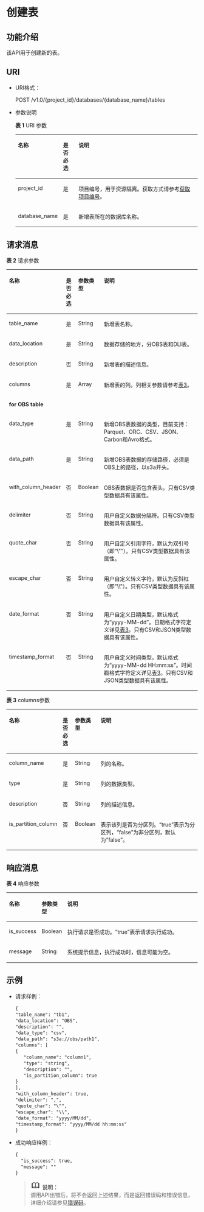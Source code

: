 # 创建表<a name="dli_02_0034"></a>

## 功能介绍<a name="sea3430ef1bf04eca94081b5ac8eaf9e0"></a>

该API用于创建新的表。

## URI<a name="s8a8a0607d0f64fef8c4e1772fbd12d47"></a>

-   URI格式：

    POST /v1.0/\{project\_id\}/databases/\{database\_name\}/tables

-   参数说明

    **表 1**  URI 参数

    <a name="zh-cn_topic_0069077904_table5958585"></a>
    <table><thead align="left"><tr id="zh-cn_topic_0069077904_row4410301"><th class="cellrowborder" valign="top" width="14.000000000000002%" id="mcps1.2.4.1.1"><p id="aaf1abcbc3ede4c7b9be494924a4cae5d"><a name="aaf1abcbc3ede4c7b9be494924a4cae5d"></a><a name="aaf1abcbc3ede4c7b9be494924a4cae5d"></a>名称</p>
    </th>
    <th class="cellrowborder" valign="top" width="9%" id="mcps1.2.4.1.2"><p id="a973b60dcc55b40f0b350c8c7c0a06a35"><a name="a973b60dcc55b40f0b350c8c7c0a06a35"></a><a name="a973b60dcc55b40f0b350c8c7c0a06a35"></a>是否必选</p>
    </th>
    <th class="cellrowborder" valign="top" width="77%" id="mcps1.2.4.1.3"><p id="zh-cn_topic_0069077904_p165489262167"><a name="zh-cn_topic_0069077904_p165489262167"></a><a name="zh-cn_topic_0069077904_p165489262167"></a>说明</p>
    </th>
    </tr>
    </thead>
    <tbody><tr id="row512855414118"><td class="cellrowborder" valign="top" width="14.000000000000002%" headers="mcps1.2.4.1.1 "><p id="zh-cn_topic_0069077803_p43412436"><a name="zh-cn_topic_0069077803_p43412436"></a><a name="zh-cn_topic_0069077803_p43412436"></a>project_id</p>
    </td>
    <td class="cellrowborder" valign="top" width="9%" headers="mcps1.2.4.1.2 "><p id="zh-cn_topic_0069077803_p26746391"><a name="zh-cn_topic_0069077803_p26746391"></a><a name="zh-cn_topic_0069077803_p26746391"></a>是</p>
    </td>
    <td class="cellrowborder" valign="top" width="77%" headers="mcps1.2.4.1.3 "><p id="zh-cn_topic_0069077803_p18974100"><a name="zh-cn_topic_0069077803_p18974100"></a><a name="zh-cn_topic_0069077803_p18974100"></a>项目编号，用于资源隔离。获取方式请参考<a href="获取项目编号.md">获取项目编号</a>。</p>
    </td>
    </tr>
    <tr id="zh-cn_topic_0069077904_row41144912"><td class="cellrowborder" valign="top" width="14.000000000000002%" headers="mcps1.2.4.1.1 "><p id="zh-cn_topic_0069077904_p44403613"><a name="zh-cn_topic_0069077904_p44403613"></a><a name="zh-cn_topic_0069077904_p44403613"></a>database_name</p>
    </td>
    <td class="cellrowborder" valign="top" width="9%" headers="mcps1.2.4.1.2 "><p id="zh-cn_topic_0069077904_p39922890"><a name="zh-cn_topic_0069077904_p39922890"></a><a name="zh-cn_topic_0069077904_p39922890"></a>是</p>
    </td>
    <td class="cellrowborder" valign="top" width="77%" headers="mcps1.2.4.1.3 "><p id="p1742159183711"><a name="p1742159183711"></a><a name="p1742159183711"></a>新增表所在的数据库名称。</p>
    </td>
    </tr>
    </tbody>
    </table>


## 请求消息<a name="sb511d75c735745479703d43b4027ed48"></a>

**表 2**  请求参数

<a name="zh-cn_topic_0069077904_table26855138"></a>
<table><thead align="left"><tr id="zh-cn_topic_0069077904_row58561923"><th class="cellrowborder" valign="top" width="15.841584158415841%" id="mcps1.2.5.1.1"><p id="a93a2e992dc85410cbbe874f8865ad782"><a name="a93a2e992dc85410cbbe874f8865ad782"></a><a name="a93a2e992dc85410cbbe874f8865ad782"></a>名称</p>
</th>
<th class="cellrowborder" valign="top" width="6.9306930693069315%" id="mcps1.2.5.1.2"><p id="zh-cn_topic_0069077904_p197866496166"><a name="zh-cn_topic_0069077904_p197866496166"></a><a name="zh-cn_topic_0069077904_p197866496166"></a>是否必选</p>
</th>
<th class="cellrowborder" valign="top" width="7.920792079207921%" id="mcps1.2.5.1.3"><p id="zh-cn_topic_0069077904_p197867498161"><a name="zh-cn_topic_0069077904_p197867498161"></a><a name="zh-cn_topic_0069077904_p197867498161"></a>参数类型</p>
</th>
<th class="cellrowborder" valign="top" width="69.3069306930693%" id="mcps1.2.5.1.4"><p id="zh-cn_topic_0069077904_p97864498169"><a name="zh-cn_topic_0069077904_p97864498169"></a><a name="zh-cn_topic_0069077904_p97864498169"></a>说明</p>
</th>
</tr>
</thead>
<tbody><tr id="zh-cn_topic_0069077904_row32753783"><td class="cellrowborder" valign="top" width="15.841584158415841%" headers="mcps1.2.5.1.1 "><p id="zh-cn_topic_0069077904_p35810771"><a name="zh-cn_topic_0069077904_p35810771"></a><a name="zh-cn_topic_0069077904_p35810771"></a>table_name</p>
</td>
<td class="cellrowborder" valign="top" width="6.9306930693069315%" headers="mcps1.2.5.1.2 "><p id="zh-cn_topic_0069077904_p14991335"><a name="zh-cn_topic_0069077904_p14991335"></a><a name="zh-cn_topic_0069077904_p14991335"></a>是</p>
</td>
<td class="cellrowborder" valign="top" width="7.920792079207921%" headers="mcps1.2.5.1.3 "><p id="zh-cn_topic_0069077904_p6338652"><a name="zh-cn_topic_0069077904_p6338652"></a><a name="zh-cn_topic_0069077904_p6338652"></a>String</p>
</td>
<td class="cellrowborder" valign="top" width="69.3069306930693%" headers="mcps1.2.5.1.4 "><p id="zh-cn_topic_0069077904_p43668826"><a name="zh-cn_topic_0069077904_p43668826"></a><a name="zh-cn_topic_0069077904_p43668826"></a>新增表名称。</p>
</td>
</tr>
<tr id="zh-cn_topic_0069077904_row57475115"><td class="cellrowborder" valign="top" width="15.841584158415841%" headers="mcps1.2.5.1.1 "><p id="zh-cn_topic_0069077904_p24972744"><a name="zh-cn_topic_0069077904_p24972744"></a><a name="zh-cn_topic_0069077904_p24972744"></a>data_location</p>
</td>
<td class="cellrowborder" valign="top" width="6.9306930693069315%" headers="mcps1.2.5.1.2 "><p id="zh-cn_topic_0069077904_p9526402"><a name="zh-cn_topic_0069077904_p9526402"></a><a name="zh-cn_topic_0069077904_p9526402"></a>是</p>
</td>
<td class="cellrowborder" valign="top" width="7.920792079207921%" headers="mcps1.2.5.1.3 "><p id="zh-cn_topic_0069077904_p33441088"><a name="zh-cn_topic_0069077904_p33441088"></a><a name="zh-cn_topic_0069077904_p33441088"></a>String</p>
</td>
<td class="cellrowborder" valign="top" width="69.3069306930693%" headers="mcps1.2.5.1.4 "><p id="p1805897514587"><a name="p1805897514587"></a><a name="p1805897514587"></a>数据存储的地方，分OBS表和DLI表。</p>
</td>
</tr>
<tr id="zh-cn_topic_0069077904_row18035908"><td class="cellrowborder" valign="top" width="15.841584158415841%" headers="mcps1.2.5.1.1 "><p id="zh-cn_topic_0069077904_p51622461"><a name="zh-cn_topic_0069077904_p51622461"></a><a name="zh-cn_topic_0069077904_p51622461"></a>description</p>
</td>
<td class="cellrowborder" valign="top" width="6.9306930693069315%" headers="mcps1.2.5.1.2 "><p id="zh-cn_topic_0069077904_p20669782"><a name="zh-cn_topic_0069077904_p20669782"></a><a name="zh-cn_topic_0069077904_p20669782"></a>否</p>
</td>
<td class="cellrowborder" valign="top" width="7.920792079207921%" headers="mcps1.2.5.1.3 "><p id="zh-cn_topic_0069077904_p63639607"><a name="zh-cn_topic_0069077904_p63639607"></a><a name="zh-cn_topic_0069077904_p63639607"></a>String</p>
</td>
<td class="cellrowborder" valign="top" width="69.3069306930693%" headers="mcps1.2.5.1.4 "><p id="zh-cn_topic_0069077904_p54534537"><a name="zh-cn_topic_0069077904_p54534537"></a><a name="zh-cn_topic_0069077904_p54534537"></a>新增表的描述信息。</p>
</td>
</tr>
<tr id="zh-cn_topic_0069077904_row21048787"><td class="cellrowborder" valign="top" width="15.841584158415841%" headers="mcps1.2.5.1.1 "><p id="zh-cn_topic_0069077904_p27230225"><a name="zh-cn_topic_0069077904_p27230225"></a><a name="zh-cn_topic_0069077904_p27230225"></a>columns</p>
</td>
<td class="cellrowborder" valign="top" width="6.9306930693069315%" headers="mcps1.2.5.1.2 "><p id="zh-cn_topic_0069077904_p58164627"><a name="zh-cn_topic_0069077904_p58164627"></a><a name="zh-cn_topic_0069077904_p58164627"></a>是</p>
</td>
<td class="cellrowborder" valign="top" width="7.920792079207921%" headers="mcps1.2.5.1.3 "><p id="zh-cn_topic_0069077904_p13714370"><a name="zh-cn_topic_0069077904_p13714370"></a><a name="zh-cn_topic_0069077904_p13714370"></a>Array</p>
</td>
<td class="cellrowborder" valign="top" width="69.3069306930693%" headers="mcps1.2.5.1.4 "><p id="zh-cn_topic_0069077904_p37122181"><a name="zh-cn_topic_0069077904_p37122181"></a><a name="zh-cn_topic_0069077904_p37122181"></a>新增表的列。列相关参数请参考<a href="#table985381581217">表3</a>。</p>
</td>
</tr>
<tr id="zh-cn_topic_0069077904_row65664178"><td class="cellrowborder" colspan="4" valign="top" headers="mcps1.2.5.1.1 mcps1.2.5.1.2 mcps1.2.5.1.3 mcps1.2.5.1.4 "><p id="zh-cn_topic_0069077904_p17198191"><a name="zh-cn_topic_0069077904_p17198191"></a><a name="zh-cn_topic_0069077904_p17198191"></a><strong id="b1750606117451"><a name="b1750606117451"></a><a name="b1750606117451"></a>for OBS table</strong></p>
</td>
</tr>
<tr id="zh-cn_topic_0069077904_row50876212"><td class="cellrowborder" valign="top" width="15.841584158415841%" headers="mcps1.2.5.1.1 "><p id="zh-cn_topic_0069077904_p27332522"><a name="zh-cn_topic_0069077904_p27332522"></a><a name="zh-cn_topic_0069077904_p27332522"></a>data_type</p>
</td>
<td class="cellrowborder" valign="top" width="6.9306930693069315%" headers="mcps1.2.5.1.2 "><p id="zh-cn_topic_0069077904_p66450680"><a name="zh-cn_topic_0069077904_p66450680"></a><a name="zh-cn_topic_0069077904_p66450680"></a>是</p>
</td>
<td class="cellrowborder" valign="top" width="7.920792079207921%" headers="mcps1.2.5.1.3 "><p id="zh-cn_topic_0069077904_p13796039"><a name="zh-cn_topic_0069077904_p13796039"></a><a name="zh-cn_topic_0069077904_p13796039"></a>String</p>
</td>
<td class="cellrowborder" valign="top" width="69.3069306930693%" headers="mcps1.2.5.1.4 "><p id="p182832663914"><a name="p182832663914"></a><a name="p182832663914"></a>新增OBS表数据的类型，目前支持：Parquet、ORC、CSV、JSON、Carbon和Avro格式。</p>
</td>
</tr>
<tr id="zh-cn_topic_0069077904_row58092345"><td class="cellrowborder" valign="top" width="15.841584158415841%" headers="mcps1.2.5.1.1 "><p id="zh-cn_topic_0069077904_p7859520"><a name="zh-cn_topic_0069077904_p7859520"></a><a name="zh-cn_topic_0069077904_p7859520"></a>data_path</p>
</td>
<td class="cellrowborder" valign="top" width="6.9306930693069315%" headers="mcps1.2.5.1.2 "><p id="zh-cn_topic_0069077904_p32641412"><a name="zh-cn_topic_0069077904_p32641412"></a><a name="zh-cn_topic_0069077904_p32641412"></a>是</p>
</td>
<td class="cellrowborder" valign="top" width="7.920792079207921%" headers="mcps1.2.5.1.3 "><p id="zh-cn_topic_0069077904_p26708716"><a name="zh-cn_topic_0069077904_p26708716"></a><a name="zh-cn_topic_0069077904_p26708716"></a>String</p>
</td>
<td class="cellrowborder" valign="top" width="69.3069306930693%" headers="mcps1.2.5.1.4 "><p id="p15828102612393"><a name="p15828102612393"></a><a name="p15828102612393"></a>新增OBS表数据的存储路径，必须是OBS上的路径，以s3a开头。</p>
</td>
</tr>
<tr id="zh-cn_topic_0069077904_row2007324"><td class="cellrowborder" valign="top" width="15.841584158415841%" headers="mcps1.2.5.1.1 "><p id="zh-cn_topic_0069077904_p28375523"><a name="zh-cn_topic_0069077904_p28375523"></a><a name="zh-cn_topic_0069077904_p28375523"></a>with_column_header</p>
</td>
<td class="cellrowborder" valign="top" width="6.9306930693069315%" headers="mcps1.2.5.1.2 "><p id="zh-cn_topic_0069077904_p16716047"><a name="zh-cn_topic_0069077904_p16716047"></a><a name="zh-cn_topic_0069077904_p16716047"></a>否</p>
</td>
<td class="cellrowborder" valign="top" width="7.920792079207921%" headers="mcps1.2.5.1.3 "><p id="zh-cn_topic_0069077904_p11822600"><a name="zh-cn_topic_0069077904_p11822600"></a><a name="zh-cn_topic_0069077904_p11822600"></a>Boolean</p>
</td>
<td class="cellrowborder" valign="top" width="69.3069306930693%" headers="mcps1.2.5.1.4 "><p id="p1710044734010"><a name="p1710044734010"></a><a name="p1710044734010"></a>OBS表数据是否包含表头。只有CSV类型数据具有该属性。</p>
</td>
</tr>
<tr id="zh-cn_topic_0069077904_row28741219"><td class="cellrowborder" valign="top" width="15.841584158415841%" headers="mcps1.2.5.1.1 "><p id="zh-cn_topic_0069077904_p46337402"><a name="zh-cn_topic_0069077904_p46337402"></a><a name="zh-cn_topic_0069077904_p46337402"></a>delimiter</p>
</td>
<td class="cellrowborder" valign="top" width="6.9306930693069315%" headers="mcps1.2.5.1.2 "><p id="zh-cn_topic_0069077904_p62342073"><a name="zh-cn_topic_0069077904_p62342073"></a><a name="zh-cn_topic_0069077904_p62342073"></a>否</p>
</td>
<td class="cellrowborder" valign="top" width="7.920792079207921%" headers="mcps1.2.5.1.3 "><p id="zh-cn_topic_0069077904_p16543177"><a name="zh-cn_topic_0069077904_p16543177"></a><a name="zh-cn_topic_0069077904_p16543177"></a>String</p>
</td>
<td class="cellrowborder" valign="top" width="69.3069306930693%" headers="mcps1.2.5.1.4 "><p id="p1610054764020"><a name="p1610054764020"></a><a name="p1610054764020"></a>用户自定义数据分隔符。只有CSV类型数据具有该属性。</p>
</td>
</tr>
<tr id="zh-cn_topic_0069077904_row47489891"><td class="cellrowborder" valign="top" width="15.841584158415841%" headers="mcps1.2.5.1.1 "><p id="zh-cn_topic_0069077904_p21475923"><a name="zh-cn_topic_0069077904_p21475923"></a><a name="zh-cn_topic_0069077904_p21475923"></a>quote_char</p>
</td>
<td class="cellrowborder" valign="top" width="6.9306930693069315%" headers="mcps1.2.5.1.2 "><p id="zh-cn_topic_0069077904_p61828175"><a name="zh-cn_topic_0069077904_p61828175"></a><a name="zh-cn_topic_0069077904_p61828175"></a>否</p>
</td>
<td class="cellrowborder" valign="top" width="7.920792079207921%" headers="mcps1.2.5.1.3 "><p id="zh-cn_topic_0069077904_p42026304"><a name="zh-cn_topic_0069077904_p42026304"></a><a name="zh-cn_topic_0069077904_p42026304"></a>String</p>
</td>
<td class="cellrowborder" valign="top" width="69.3069306930693%" headers="mcps1.2.5.1.4 "><p id="p678605312408"><a name="p678605312408"></a><a name="p678605312408"></a>用户自定义引用字符，默认为双引号（即“\"”）。只有CSV类型数据具有该属性。</p>
</td>
</tr>
<tr id="zh-cn_topic_0069077904_row35534339"><td class="cellrowborder" valign="top" width="15.841584158415841%" headers="mcps1.2.5.1.1 "><p id="zh-cn_topic_0069077904_p59709223"><a name="zh-cn_topic_0069077904_p59709223"></a><a name="zh-cn_topic_0069077904_p59709223"></a>escape_char</p>
</td>
<td class="cellrowborder" valign="top" width="6.9306930693069315%" headers="mcps1.2.5.1.2 "><p id="zh-cn_topic_0069077904_p4608858"><a name="zh-cn_topic_0069077904_p4608858"></a><a name="zh-cn_topic_0069077904_p4608858"></a>否</p>
</td>
<td class="cellrowborder" valign="top" width="7.920792079207921%" headers="mcps1.2.5.1.3 "><p id="zh-cn_topic_0069077904_p37773255"><a name="zh-cn_topic_0069077904_p37773255"></a><a name="zh-cn_topic_0069077904_p37773255"></a>String</p>
</td>
<td class="cellrowborder" valign="top" width="69.3069306930693%" headers="mcps1.2.5.1.4 "><p id="p94755214015"><a name="p94755214015"></a><a name="p94755214015"></a>用户自定义转义字符，默认为反斜杠（即"\\"）。只有CSV类型数据具有该属性。</p>
</td>
</tr>
<tr id="row10418733122115"><td class="cellrowborder" valign="top" width="15.841584158415841%" headers="mcps1.2.5.1.1 "><p id="p20419113311216"><a name="p20419113311216"></a><a name="p20419113311216"></a>date_format</p>
</td>
<td class="cellrowborder" valign="top" width="6.9306930693069315%" headers="mcps1.2.5.1.2 "><p id="p1441914339219"><a name="p1441914339219"></a><a name="p1441914339219"></a>否</p>
</td>
<td class="cellrowborder" valign="top" width="7.920792079207921%" headers="mcps1.2.5.1.3 "><p id="p1541963322112"><a name="p1541963322112"></a><a name="p1541963322112"></a>String</p>
</td>
<td class="cellrowborder" valign="top" width="69.3069306930693%" headers="mcps1.2.5.1.4 "><p id="p1841933312213"><a name="p1841933312213"></a><a name="p1841933312213"></a>用户自定义日期类型，默认格式为“yyyy-MM-dd”。日期格式字符定义详见<a href="导入数据.md#table489265920252">表3</a>。只有CSV和JSON类型数据具有该属性。</p>
</td>
</tr>
<tr id="row747425517223"><td class="cellrowborder" valign="top" width="15.841584158415841%" headers="mcps1.2.5.1.1 "><p id="p13474255112219"><a name="p13474255112219"></a><a name="p13474255112219"></a>timestamp_format</p>
</td>
<td class="cellrowborder" valign="top" width="6.9306930693069315%" headers="mcps1.2.5.1.2 "><p id="p14749553229"><a name="p14749553229"></a><a name="p14749553229"></a>否</p>
</td>
<td class="cellrowborder" valign="top" width="7.920792079207921%" headers="mcps1.2.5.1.3 "><p id="p9474155582216"><a name="p9474155582216"></a><a name="p9474155582216"></a>String</p>
</td>
<td class="cellrowborder" valign="top" width="69.3069306930693%" headers="mcps1.2.5.1.4 "><p id="p1047565515220"><a name="p1047565515220"></a><a name="p1047565515220"></a>用户自定义时间类型。默认格式为“yyyy-MM-dd HH:mm:ss”。时间戳格式字符定义详见<a href="导入数据.md#table489265920252">表3</a>。只有CSV和JSON类型数据具有该属性。</p>
</td>
</tr>
</tbody>
</table>

**表 3**  columns参数

<a name="table985381581217"></a>
<table><thead align="left"><tr id="row2853101561215"><th class="cellrowborder" valign="top" width="15.841584158415841%" id="mcps1.2.5.1.1"><p id="p14853015171210"><a name="p14853015171210"></a><a name="p14853015171210"></a>名称</p>
</th>
<th class="cellrowborder" valign="top" width="6.9306930693069315%" id="mcps1.2.5.1.2"><p id="p1485310159129"><a name="p1485310159129"></a><a name="p1485310159129"></a>是否必选</p>
</th>
<th class="cellrowborder" valign="top" width="7.920792079207921%" id="mcps1.2.5.1.3"><p id="p78531153121"><a name="p78531153121"></a><a name="p78531153121"></a>参数类型</p>
</th>
<th class="cellrowborder" valign="top" width="69.3069306930693%" id="mcps1.2.5.1.4"><p id="p19853171513127"><a name="p19853171513127"></a><a name="p19853171513127"></a>说明</p>
</th>
</tr>
</thead>
<tbody><tr id="row13853121518123"><td class="cellrowborder" valign="top" width="15.841584158415841%" headers="mcps1.2.5.1.1 "><p id="p4853215181213"><a name="p4853215181213"></a><a name="p4853215181213"></a>column_name</p>
</td>
<td class="cellrowborder" valign="top" width="6.9306930693069315%" headers="mcps1.2.5.1.2 "><p id="p185312158125"><a name="p185312158125"></a><a name="p185312158125"></a>是</p>
</td>
<td class="cellrowborder" valign="top" width="7.920792079207921%" headers="mcps1.2.5.1.3 "><p id="p185391571210"><a name="p185391571210"></a><a name="p185391571210"></a>String</p>
</td>
<td class="cellrowborder" valign="top" width="69.3069306930693%" headers="mcps1.2.5.1.4 "><p id="p138541915171213"><a name="p138541915171213"></a><a name="p138541915171213"></a>列的名称。</p>
</td>
</tr>
<tr id="row178541515131211"><td class="cellrowborder" valign="top" width="15.841584158415841%" headers="mcps1.2.5.1.1 "><p id="p3854111517123"><a name="p3854111517123"></a><a name="p3854111517123"></a>type</p>
</td>
<td class="cellrowborder" valign="top" width="6.9306930693069315%" headers="mcps1.2.5.1.2 "><p id="p7854101513120"><a name="p7854101513120"></a><a name="p7854101513120"></a>是</p>
</td>
<td class="cellrowborder" valign="top" width="7.920792079207921%" headers="mcps1.2.5.1.3 "><p id="p6854141520121"><a name="p6854141520121"></a><a name="p6854141520121"></a>String</p>
</td>
<td class="cellrowborder" valign="top" width="69.3069306930693%" headers="mcps1.2.5.1.4 "><p id="p1485419157124"><a name="p1485419157124"></a><a name="p1485419157124"></a>列的数据类型。</p>
</td>
</tr>
<tr id="row085441513125"><td class="cellrowborder" valign="top" width="15.841584158415841%" headers="mcps1.2.5.1.1 "><p id="p188542015141214"><a name="p188542015141214"></a><a name="p188542015141214"></a>description</p>
</td>
<td class="cellrowborder" valign="top" width="6.9306930693069315%" headers="mcps1.2.5.1.2 "><p id="p208541715111215"><a name="p208541715111215"></a><a name="p208541715111215"></a>否</p>
</td>
<td class="cellrowborder" valign="top" width="7.920792079207921%" headers="mcps1.2.5.1.3 "><p id="p2854191551215"><a name="p2854191551215"></a><a name="p2854191551215"></a>String</p>
</td>
<td class="cellrowborder" valign="top" width="69.3069306930693%" headers="mcps1.2.5.1.4 "><p id="p1985471541214"><a name="p1985471541214"></a><a name="p1985471541214"></a>列的描述信息。</p>
</td>
</tr>
<tr id="row12854111511126"><td class="cellrowborder" valign="top" width="15.841584158415841%" headers="mcps1.2.5.1.1 "><p id="p2085451514120"><a name="p2085451514120"></a><a name="p2085451514120"></a>is_partition_column</p>
</td>
<td class="cellrowborder" valign="top" width="6.9306930693069315%" headers="mcps1.2.5.1.2 "><p id="p12854131513124"><a name="p12854131513124"></a><a name="p12854131513124"></a>否</p>
</td>
<td class="cellrowborder" valign="top" width="7.920792079207921%" headers="mcps1.2.5.1.3 "><p id="p285441501216"><a name="p285441501216"></a><a name="p285441501216"></a>Boolean</p>
</td>
<td class="cellrowborder" valign="top" width="69.3069306930693%" headers="mcps1.2.5.1.4 "><p id="p17854715191218"><a name="p17854715191218"></a><a name="p17854715191218"></a>表示该列是否为分区列。“true”表示为分区列，“false”为非分区列，默认为“false”。</p>
</td>
</tr>
</tbody>
</table>

## 响应消息<a name="s18d65f04c45c408aabc1b3d347692af0"></a>

**表 4**  响应参数

<a name="zh-cn_topic_0069077904_table31581451"></a>
<table><thead align="left"><tr id="zh-cn_topic_0069077904_row58930111"><th class="cellrowborder" valign="top" width="11%" id="mcps1.2.4.1.1"><p id="zh-cn_topic_0069077904_p166743810178"><a name="zh-cn_topic_0069077904_p166743810178"></a><a name="zh-cn_topic_0069077904_p166743810178"></a>名称</p>
</th>
<th class="cellrowborder" valign="top" width="11%" id="mcps1.2.4.1.2"><p id="a58e59e9371174764aa6e22c379bf4e23"><a name="a58e59e9371174764aa6e22c379bf4e23"></a><a name="a58e59e9371174764aa6e22c379bf4e23"></a>参数类型</p>
</th>
<th class="cellrowborder" valign="top" width="78%" id="mcps1.2.4.1.3"><p id="zh-cn_topic_0069077904_p867193813174"><a name="zh-cn_topic_0069077904_p867193813174"></a><a name="zh-cn_topic_0069077904_p867193813174"></a>说明</p>
</th>
</tr>
</thead>
<tbody><tr id="zh-cn_topic_0069077904_row55469345"><td class="cellrowborder" valign="top" width="11%" headers="mcps1.2.4.1.1 "><p id="zh-cn_topic_0069077904_p63831923"><a name="zh-cn_topic_0069077904_p63831923"></a><a name="zh-cn_topic_0069077904_p63831923"></a>is_success</p>
</td>
<td class="cellrowborder" valign="top" width="11%" headers="mcps1.2.4.1.2 "><p id="zh-cn_topic_0069077904_p41939966"><a name="zh-cn_topic_0069077904_p41939966"></a><a name="zh-cn_topic_0069077904_p41939966"></a>Boolean</p>
</td>
<td class="cellrowborder" valign="top" width="78%" headers="mcps1.2.4.1.3 "><p id="p15380173521417"><a name="p15380173521417"></a><a name="p15380173521417"></a>执行请求是否成功。<span class="parmvalue" id="parmvalue10405423161014"><a name="parmvalue10405423161014"></a><a name="parmvalue10405423161014"></a>“true”</span>表示请求执行成功。</p>
</td>
</tr>
<tr id="zh-cn_topic_0069077904_row39702459"><td class="cellrowborder" valign="top" width="11%" headers="mcps1.2.4.1.1 "><p id="zh-cn_topic_0069077904_p61782645"><a name="zh-cn_topic_0069077904_p61782645"></a><a name="zh-cn_topic_0069077904_p61782645"></a>message</p>
</td>
<td class="cellrowborder" valign="top" width="11%" headers="mcps1.2.4.1.2 "><p id="zh-cn_topic_0069077904_p18400731"><a name="zh-cn_topic_0069077904_p18400731"></a><a name="zh-cn_topic_0069077904_p18400731"></a>String</p>
</td>
<td class="cellrowborder" valign="top" width="78%" headers="mcps1.2.4.1.3 "><p id="p738093511419"><a name="p738093511419"></a><a name="p738093511419"></a>系统提示信息，执行成功时，信息可能为空。</p>
</td>
</tr>
</tbody>
</table>

## 示例<a name="section62727461152452"></a>

-   请求样例：

    ```
    {
    "table_name": "tb1",
    "data_location": "OBS",
    "description": "",
    "data_type": "csv",
    "data_path": "s3a://obs/path1",
    "columns": [
    {
       "column_name": "column1",
       "type": "string",
       "description": "",
       "is_partition_column": true
    }
    ],
    "with_column_header": true,
    "delimiter": ",",
    "quote_char": "\"",
    "escape_char": "\\",
    "date_format": "yyyy/MM/dd",
    "timestamp_format": "yyyy/MM/dd hh:mm:ss"
    }
    ```

-   成功响应样例：

    ```
    {
      "is_success": true,
      "message": ""
    }
    ```

    >![](public_sys-resources/icon-note.gif) **说明：**   
    >调用API出错后，将不会返回上述结果，而是返回错误码和错误信息，详细介绍请参见[错误码](错误码.md)。  


